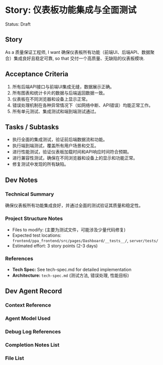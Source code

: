 # Story: 仪表板功能集成与全面测试

Status: Draft

## Story

As a 质量保证工程师,
I want 确保仪表板所有功能（前端UI、后端API、数据聚合）集成良好且稳定可靠,
so that 交付一个高质量、无缺陷的仪表板模块.

## Acceptance Criteria

1.  所有后端API接口与前端UI集成无缝，数据展示正确。
2.  所有图表和统计卡片的数据与后端返回数据一致。
3.  仪表板在不同浏览器和设备上显示正常。
4.  错误处理机制在各种异常情况下（如网络中断、API错误）均能正常工作。
5.  所有单元测试、集成测试和端到端测试通过。

## Tasks / Subtasks

-   执行全面的集成测试，验证前后端数据流和功能。
-   执行端到端测试，覆盖所有用户场景和交互。
-   进行性能测试，验证仪表板加载时间和API响应时间符合预期。
-   进行兼容性测试，确保在不同浏览器和设备上的显示和功能正常。
-   修复测试中发现的所有缺陷。

## Dev Notes

### Technical Summary

确保仪表板所有功能集成良好，并通过全面的测试验证其质量和稳定性。

### Project Structure Notes

- Files to modify: (主要为测试文件，可能涉及少量代码修复)
- Expected test locations: `frontend/ppa_frontend/src/pages/Dashboard/__tests__/`, `server/tests/`
- Estimated effort: 3 story points (2-3 days)

### References

- **Tech Spec:** See tech-spec.md for detailed implementation
- **Architecture:** `tech-spec.md` (测试方法, 错误处理, 性能目标)

## Dev Agent Record

### Context Reference

<!-- Path(s) to story context XML will be added here by context workflow -->

### Agent Model Used

<!-- Will be populated during dev-story execution -->

### Debug Log References

<!-- Will be populated during dev-story execution -->

### Completion Notes List

<!-- Will be populated during dev-story execution -->

### File List

<!-- Will be populated during dev-story execution -->
